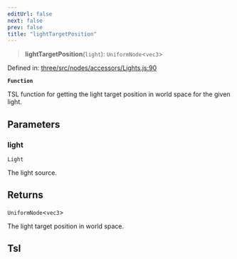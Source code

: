 ```yaml
---
editUrl: false
next: false
prev: false
title: "lightTargetPosition"
---
```


> **lightTargetPosition**(`light`): `UniformNode`\<`vec3`\>

Defined in: [three/src/nodes/accessors/Lights.js:90](https://github.com/DefinitelyMaybe/three-i18n/blob/fa57b79433d1c349ffb23a78727299c8d4190136/three/src/nodes/accessors/Lights.js#L90)

**`Function`**

TSL function for getting the light target position in world space for the given light.

## Parameters

### light

`Light`

The light source.

## Returns

`UniformNode`\<`vec3`\>

The light target position in world space.

## Tsl
